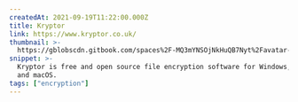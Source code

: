 ```yaml
---
createdAt: 2021-09-19T11:22:00.000Z
title: Kryptor
link: https://www.kryptor.co.uk/
thumbnail: >-
  https://gblobscdn.gitbook.com/spaces%2F-MQ3mYNSOjNkHuQB7Nyt%2Favatar-1609619403028.png?alt=media
snippet: >-
  Kryptor is free and open source file encryption software for Windows, Linux,
  and macOS.
tags: ["encryption"]
---
```

